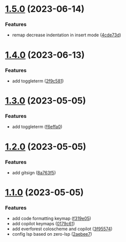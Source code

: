 # [1.5.0](https://github.com/sacklippe/nvim/compare/v1.4.0...v1.5.0) (2023-06-14)


### Features

* remap decrease indentation in insert mode ([4cde73d](https://github.com/sacklippe/nvim/commit/4cde73d3b7a24a12fb5193b03dbc6d1449d2e8c4))



# [1.4.0](https://github.com/sacklippe/nvim/compare/v1.3.0...v1.4.0) (2023-06-13)


### Features

* add toggleterm ([2f9c581](https://github.com/sacklippe/nvim/commit/2f9c581bfbb4e74b44f7fe6abc7f69c439fbb219))



# [1.3.0](https://github.com/sacklippe/nvim/compare/v1.2.0...v1.3.0) (2023-05-05)


### Features

* add toggleterm ([f6effa0](https://github.com/sacklippe/nvim/commit/f6effa0a42948215603644e9ebc26e17b4b1905e))



# [1.2.0](https://github.com/sacklippe/nvim/compare/v1.1.0...v1.2.0) (2023-05-05)


### Features

* add gitsign ([8a763f5](https://github.com/sacklippe/nvim/commit/8a763f55b6ca783a52a457910583a8dabf32c908))



# [1.1.0](https://github.com/sacklippe/nvim/compare/v1.0.0...v1.1.0) (2023-05-05)


### Features

* add code formatting keymap ([f319e05](https://github.com/sacklippe/nvim/commit/f319e05e0ea508f0e34fa6dc1aa254f75e86447a))
* add copilot keymaps ([0179c61](https://github.com/sacklippe/nvim/commit/0179c61935a7c214671a7769f0e86afcbbcd47b0))
* add everforest coloscheme and copilot ([3f95574](https://github.com/sacklippe/nvim/commit/3f9557433ec7454408fa76e2be294d43ce2b5546))
* config lsp based on zero-lsp ([2aebee7](https://github.com/sacklippe/nvim/commit/2aebee71ee809ac2f7533ed3fffa1d47d143d015))



